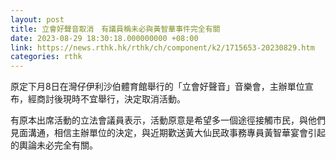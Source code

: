 ```yaml
---
layout: post
title: 立會好聲音取消　有議員稱未必與黃智華事件完全有關
date: 2023-08-29 18:30:18.000000000 +08:00
link: https://news.rthk.hk/rthk/ch/component/k2/1715653-20230829.htm
categories: rthk
---
```


原定下月8日在灣仔伊利沙伯體育館舉行的「立會好聲音」音樂會，主辦單位宣布，經商討後現時不宜舉行，決定取消活動。

有原本出席活動的立法會議員表示，活動原意是希望多一個途徑接觸市民，與他們見面溝通，相信主辦單位的決定，與近期歡送黃大仙民政事務專員黃智華宴會引起的輿論未必完全有關。
